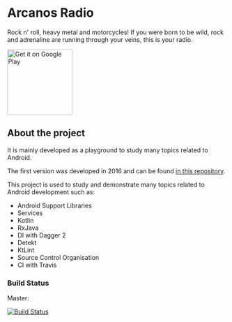# Arcanos Radio

Rock n' roll, heavy metal and motorcycles! If you were born to be wild, rock and adrenaline are running through your veins, this is your radio.

<a href='https://play.google.com/store/apps/details?id=de.developercity.arcanosradio'><img alt='Get it on Google Play' src='https://play.google.com/intl/en_us/badges/images/generic/en_badge_web_generic.png' width='150' /></a>

## About the project

It is mainly developed as a playground to study many topics related to Android.

The first version was developed in 2016 and can be found [in this repository](https://github.com/ArcanosRadio/ArcanosRadio-Android).

This project is used to study and demonstrate many topics related to Android development such as:
- Android Support Libraries
- Services
- Kotlin
- RxJava
- DI with Dagger 2
- Detekt
- KtLint
- Source Control Organisation
- CI with Travis

### Build Status

Master:

[![Build Status](https://api.travis-ci.org/fibelatti/arcanos-radio-kotlin.svg?branch=master)](https://travis-ci.org/fibelatti/arcanos-radio-kotlin)
